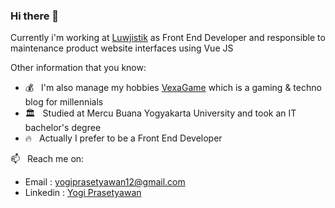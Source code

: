 ### Hi there 👋

Currently i'm working at <a href="https://luwjistik.com/">Luwjistik</a> as Front End Developer and responsible to maintenance product website interfaces using Vue JS

Other information that you know:

- 💰 &nbsp; I'm also manage my hobbies <a href="https://vexagame.com" rel="dofollow" target="_blank">VexaGame</a> which is a gaming & techno blog for millennials
- 🏛 &nbsp; Studied at Mercu Buana Yogyakarta University and took an IT bachelor's degree
- 🔥 &nbsp; Actually I prefer to be a Front End Developer

📫 &nbsp; Reach me on: 
- Email : yogiprasetyawan12@gmail.com
- Linkedin : <a href="https://www.linkedin.com/in/yogiprasetyawan/" target="_blank">Yogi Prasetyawan</a>
